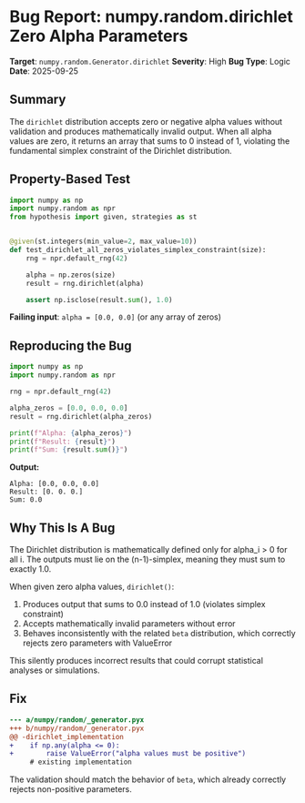 # Bug Report: numpy.random.dirichlet Zero Alpha Parameters

**Target**: `numpy.random.Generator.dirichlet`
**Severity**: High
**Bug Type**: Logic
**Date**: 2025-09-25

## Summary

The `dirichlet` distribution accepts zero or negative alpha values without validation and produces mathematically invalid output. When all alpha values are zero, it returns an array that sums to 0 instead of 1, violating the fundamental simplex constraint of the Dirichlet distribution.

## Property-Based Test

```python
import numpy as np
import numpy.random as npr
from hypothesis import given, strategies as st


@given(st.integers(min_value=2, max_value=10))
def test_dirichlet_all_zeros_violates_simplex_constraint(size):
    rng = npr.default_rng(42)

    alpha = np.zeros(size)
    result = rng.dirichlet(alpha)

    assert np.isclose(result.sum(), 1.0)
```

**Failing input**: `alpha = [0.0, 0.0]` (or any array of zeros)

## Reproducing the Bug

```python
import numpy as np
import numpy.random as npr

rng = npr.default_rng(42)

alpha_zeros = [0.0, 0.0, 0.0]
result = rng.dirichlet(alpha_zeros)

print(f"Alpha: {alpha_zeros}")
print(f"Result: {result}")
print(f"Sum: {result.sum()}")
```

**Output:**
```
Alpha: [0.0, 0.0, 0.0]
Result: [0. 0. 0.]
Sum: 0.0
```

## Why This Is A Bug

The Dirichlet distribution is mathematically defined only for alpha_i > 0 for all i. The outputs must lie on the (n-1)-simplex, meaning they must sum to exactly 1.0.

When given zero alpha values, `dirichlet()`:
1. Produces output that sums to 0.0 instead of 1.0 (violates simplex constraint)
2. Accepts mathematically invalid parameters without error
3. Behaves inconsistently with the related `beta` distribution, which correctly rejects zero parameters with ValueError

This silently produces incorrect results that could corrupt statistical analyses or simulations.

## Fix

```diff
--- a/numpy/random/_generator.pyx
+++ b/numpy/random/_generator.pyx
@@ -dirichlet_implementation
+    if np.any(alpha <= 0):
+        raise ValueError("alpha values must be positive")
     # existing implementation
```

The validation should match the behavior of `beta`, which already correctly rejects non-positive parameters.